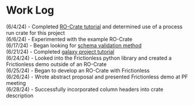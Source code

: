 # Work Log
(6/4/24) - Completed [RO-Crate tutorial](https://www.researchobject.org/packaging_data_with_ro-crate/01-introduction/index.html) and determined use of a process run crate for this project  
(6/6/24) - Experimented with the example RO-Crate  
(6/17/24) - Began looking for [schema validation method](https://github.com/usnistgov/surf-2024-austyn-nguyen/issues/5)  
(6/21/24) - Completed [galaxy project tutorial](https://github.com/usnistgov/surf-2024-austyn-nguyen/issues/4)  
(6/24/24) - Looked into the Frictionless python library and created a Frictionless demo outside of an RO-Crate  
(6/25/24) - Began to develop an RO-Crate with Frictionless  
(6/26/24) - Wrote abstract proposal and presented Frictionless demo at PF meeting  
(6/28/24) - Successfully incorporated column headers into crate description  
